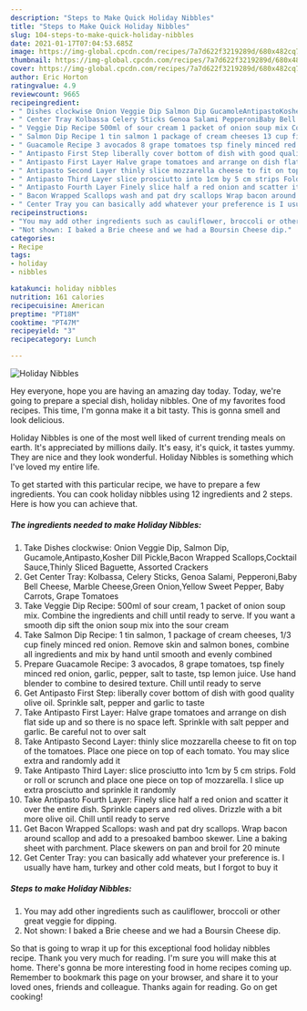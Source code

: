```yaml
---
description: "Steps to Make Quick Holiday Nibbles"
title: "Steps to Make Quick Holiday Nibbles"
slug: 104-steps-to-make-quick-holiday-nibbles
date: 2021-01-17T07:04:53.685Z
image: https://img-global.cpcdn.com/recipes/7a7d622f3219289d/680x482cq70/holiday-nibbles-recipe-main-photo.jpg
thumbnail: https://img-global.cpcdn.com/recipes/7a7d622f3219289d/680x482cq70/holiday-nibbles-recipe-main-photo.jpg
cover: https://img-global.cpcdn.com/recipes/7a7d622f3219289d/680x482cq70/holiday-nibbles-recipe-main-photo.jpg
author: Eric Horton
ratingvalue: 4.9
reviewcount: 9665
recipeingredient:
- " Dishes clockwise Onion Veggie Dip Salmon Dip GucamoleAntipastoKosher Dill PickleBacon Wrapped ScallopsCocktail SauceThinly Sliced Baguette Assorted Crackers"
- " Center Tray Kolbassa Celery Sticks Genoa Salami PepperoniBaby Bell Cheese Marble CheeseGreen OnionYellow Sweet Pepper Baby Carrots Grape Tomatoes"
- " Veggie Dip Recipe 500ml of sour cream 1 packet of onion soup mix Combine the ingredients and chill until ready to serve If you want a smooth dip sift the onion soup mix into the sour cream"
- " Salmon Dip Recipe 1 tin salmon 1 package of cream cheeses 13 cup finely minced red onion Remove skin and salmon bones combine all ingredients and mix by hand until smooth and evenly combined"
- " Guacamole Recipe 3 avocados 8 grape tomatoes tsp finely minced red onion garlic pepper salt to taste tsp lemon juice Use hand blender to combine to desired texture Chill until ready to serve"
- " Antipasto First Step liberally cover bottom of dish with good quality olive oil Sprinkle salt pepper and garlic to taste"
- " Antipasto First Layer Halve grape tomatoes and arrange on dish flat side up and so there is no space left Sprinkle with salt pepper and garlic Be careful not to over salt"
- " Antipasto Second Layer thinly slice mozzarella cheese to fit on top of the tomatoes Place one piece on top of each tomato You may slice extra and randomly add it"
- " Antipasto Third Layer slice prosciutto into 1cm by 5 cm strips Fold or roll or scrunch and place one piece on top of mozzarella I slice up extra prosciutto and sprinkle it randomly"
- " Antipasto Fourth Layer Finely slice half a red onion and scatter it over the entire dish Sprinkle capers and red olives Drizzle with a bit more olive oil Chill until ready to serve"
- " Bacon Wrapped Scallops wash and pat dry scallops Wrap bacon around scallop and add to a presoaked bamboo skewer Line a baking sheet with parchment Place skewers on pan and broil for 20 minute"
- " Center Tray you can basically add whatever your preference is I usually have ham turkey and other cold meats but I forgot to buy it"
recipeinstructions:
- "You may add other ingredients such as cauliflower, broccoli or other great veggie for dipping."
- "Not shown: I baked a Brie cheese and we had a Boursin Cheese dip."
categories:
- Recipe
tags:
- holiday
- nibbles

katakunci: holiday nibbles 
nutrition: 161 calories
recipecuisine: American
preptime: "PT18M"
cooktime: "PT47M"
recipeyield: "3"
recipecategory: Lunch

---
```



![Holiday Nibbles](https://img-global.cpcdn.com/recipes/7a7d622f3219289d/680x482cq70/holiday-nibbles-recipe-main-photo.jpg)

Hey everyone, hope you are having an amazing day today. Today, we're going to prepare a special dish, holiday nibbles. One of my favorites food recipes. This time, I'm gonna make it a bit tasty. This is gonna smell and look delicious.

Holiday Nibbles is one of the most well liked of current trending meals on earth. It's appreciated by millions daily. It's easy, it's quick, it tastes yummy. They are nice and they look wonderful. Holiday Nibbles is something which I've loved my entire life.




To get started with this particular recipe, we have to prepare a few ingredients. You can cook holiday nibbles using 12 ingredients and 2 steps. Here is how you can achieve that.

<!--inarticleads1-->

##### The ingredients needed to make Holiday Nibbles:

1. Take  Dishes clockwise: Onion Veggie Dip, Salmon Dip, Gucamole,Antipasto,Kosher Dill Pickle,Bacon Wrapped Scallops,Cocktail Sauce,Thinly Sliced Baguette, Assorted Crackers
1. Get  Center Tray: Kolbassa, Celery Sticks, Genoa Salami, Pepperoni,Baby Bell Cheese, Marble Cheese,Green Onion,Yellow Sweet Pepper, Baby Carrots, Grape Tomatoes
1. Take  Veggie Dip Recipe: 500ml of sour cream, 1 packet of onion soup mix. Combine the ingredients and chill until ready to serve. If you want a smooth dip sift the onion soup mix into the sour cream
1. Take  Salmon Dip Recipe: 1 tin salmon, 1 package of cream cheeses, 1/3 cup finely minced red onion. Remove skin and salmon bones, combine all ingredients and mix by hand until smooth and evenly combined
1. Prepare  Guacamole Recipe: 3 avocados, 8 grape tomatoes, tsp finely minced red onion, garlic, pepper, salt to taste, tsp lemon juice. Use hand blender to combine to desired texture. Chill until ready to serve
1. Get  Antipasto First Step: liberally cover bottom of dish with good quality olive oil. Sprinkle salt, pepper and garlic to taste
1. Take  Antipasto First Layer: Halve grape tomatoes and arrange on dish flat side up and so there is no space left. Sprinkle with salt pepper and garlic. Be careful not to over salt
1. Take  Antipasto Second Layer: thinly slice mozzarella cheese to fit on top of the tomatoes. Place one piece on top of each tomato. You may slice extra and randomly add it
1. Take  Antipasto Third Layer: slice prosciutto into 1cm by 5 cm strips. Fold or roll or scrunch and place one piece on top of mozzarella. I slice up extra prosciutto and sprinkle it randomly
1. Take  Antipasto Fourth Layer: Finely slice half a red onion and scatter it over the entire dish. Sprinkle capers and red olives. Drizzle with a bit more olive oil. Chill until ready to serve
1. Get  Bacon Wrapped Scallops: wash and pat dry scallops. Wrap bacon around scallop and add to a presoaked bamboo skewer. Line a baking sheet with parchment. Place skewers on pan and broil for 20 minute
1. Get  Center Tray: you can basically add whatever your preference is. I usually have ham, turkey and other cold meats, but I forgot to buy it




<!--inarticleads2-->

##### Steps to make Holiday Nibbles:

1. You may add other ingredients such as cauliflower, broccoli or other great veggie for dipping.
1. Not shown: I baked a Brie cheese and we had a Boursin Cheese dip.




So that is going to wrap it up for this exceptional food holiday nibbles recipe. Thank you very much for reading. I'm sure you will make this at home. There's gonna be more interesting food in home recipes coming up. Remember to bookmark this page on your browser, and share it to your loved ones, friends and colleague. Thanks again for reading. Go on get cooking!

